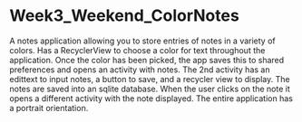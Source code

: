# Week3_Weekend_ColorNotes
A notes application allowing you to store entries of notes in a variety of colors. 
Has a RecyclerView to choose a color for text throughout the application.
Once the color has been picked, the app saves this to shared preferences and opens an activity with notes.
The 2nd activity has an edittext to input notes, a button to save, and a recycler view to display.
The notes are saved into an sqlite database.
When the user clicks on the note it opens a different activity with the note displayed.
The entire application has a portrait orientation.
